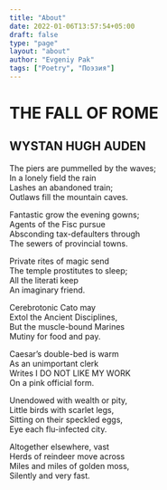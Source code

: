 ```yaml
---
title: "About"
date: 2022-01-06T13:57:54+05:00
draft: false
type: "page"
layout: "about"
author: "Evgeniy Pak"
tags: ["Poetry", "Поэзия"]
---
```


# THE FALL OF ROME

## WYSTAN HUGH AUDEN

The piers are pummelled by the waves;  
In a lonely field the rain  
Lashes an abandoned train;  
Outlaws fill the mountain caves.

Fantastic grow the evening gowns;  
Agents of the Fisc pursue  
Absconding tax-defaulters through  
The sewers of provincial towns.  

Private rites of magic send  
The temple prostitutes to sleep;  
All the literati keep  
An imaginary friend.

Cerebrotonic Cato may  
Extol the Ancient Disciplines,  
But the muscle-bound Marines  
Mutiny for food and pay.

Caesar’s double-bed is warm  
As an unimportant clerk  
Writes I DO NOT LIKE MY WORK  
On a pink official form.

Unendowed with wealth or pity,  
Little birds with scarlet legs,  
Sitting on their speckled eggs,  
Eye each flu-infected city.

Altogether elsewhere, vast  
Herds of reindeer move across  
Miles and miles of golden moss,  
Silently and very fast.